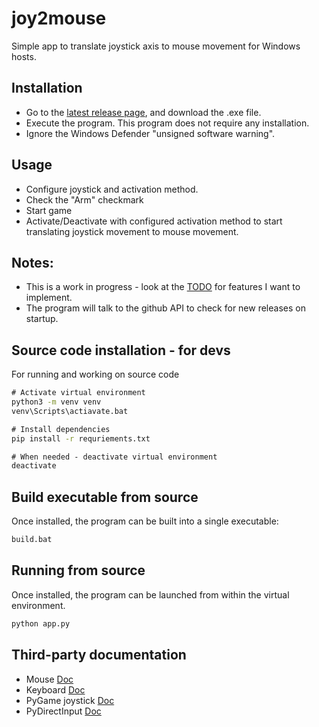 # joy2mouse
Simple app to translate joystick axis to mouse movement for Windows hosts.


## Installation
- Go to the [latest release page](https://github.com/mEsUsah/joy2mouse/releases/latest), and download the .exe file. 
- Execute the program. This program does not require any installation.
- Ignore the Windows Defender "unsigned software warning".

## Usage
- Configure joystick and activation method.
- Check the "Arm" checkmark
- Start game
- Activate/Deactivate with configured activation method to start translating joystick movement to mouse movement.


## Notes:
- This is a work in progress - look at the [TODO](https://github.com/mEsUsah/joy2mouse/blob/master/TODO.md) for features I want to implement.
- The program will talk to the github API to check for new releases on startup.


## Source code installation - for devs
For running and working on source code
```cmd
# Activate virtual environment
python3 -m venv venv
venv\Scripts\actiavate.bat

# Install dependencies
pip install -r requriements.txt

# When needed - deactivate virtual environment
deactivate
```

## Build executable from source
Once installed, the program can be built into a single executable:
```cmd
build.bat
```

## Running from source
Once installed, the program can be launched from within the virtual environment.
```cmd
python app.py
```

## Third-party documentation
- Mouse [Doc](https://github.com/boppreh/mouse)
- Keyboard [Doc](https://github.com/boppreh/keyboard)
- PyGame joystick [Doc](https://www.pygame.org/docs/ref/joystick.html)
- PyDirectInput [Doc](https://github.com/learncodebygaming/pydirectinput)
